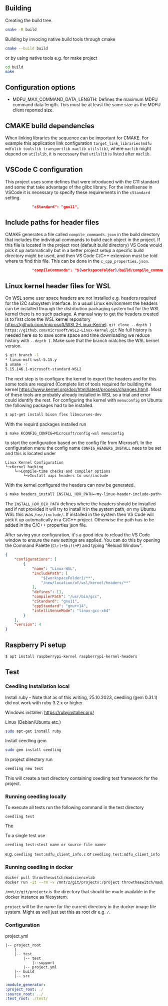 ## Building

Creating the build tree.
```bash
cmake -B build
```
Building by invocing native build tools through cmake
```bash
cmake --build build
```
or by using native tools e.g. for make project
```bash
cd build
make
```
## Configuration options

- MDFU_MAX_COMMAND_DATA_LENGTH: Defines the maximum MDFU command data length. This must be at least the same size as the MDFU client reported size.

## CMAKE build dependencies

When linking libraries the sequence can be important for CMAKE. For example this application link configuration `target_link_libraries(mdfu mdfulib toolslib transportlib maclib utilslib)`, where `maclib` might depend on `utilslib`, it is necessary that `utilslib` is listed after `maclib`.


## VSCode C configuration

This project uses some defines that were introduced with the C11 standard and some that take advantage of the glibc library. For the intellisense in VSCode it is necessary to specify these requirements in the `cStandard` setting.
```json
            "cStandard": "gnu11",
```
## Include paths for header files

CMAKE generates a file called `compile_commands.json` in the build directory that includes the individual commands to build each object in the project. If this file is located in the project root (default build directory) VS Code would pick it up automatically but in a better project setup a specific build directory might be used, and then VS Code C/C++ extension must be told where to find this file. This can be done in the `c_cpp_properties.json`.

```json
            "compileCommands": "${workspaceFolder}/build/compile_commands.json",
```

## Linux kernel header files for WSL

On WSL some user space headers are not installed e.g. headers required for the I2C subsystem interface. In a usual Linux environment the headers can be installed through the distribution packaging system but for the WSL kernel there is no such package. A manual way to get the headers created is to first clone the WSL kernel repository https://github.com/microsoft/WSL2-Linux-Kernel.
`git clone --depth 1 https://github.com/microsoft/WSL2-Linux-Kernel.git`
No full history is needed here so to save some space and time downloading we reduce history with `--depth 1`.
Make sure that the branch matches the WSL kernel version.

```bash
$ git branch -l
* linux-msft-wsl-5.15.y
$ uname -r
5.15.146.1-microsoft-standard-WSL2
```

The next step is to configure the kernel to export the headers and for this some tools are required (Complete list of tools required for building the kernel https://www.kernel.org/doc/html/latest/process/changes.html). Most of these tools are probably already installed in WSL so a trial and error could identify the rest. For configuring the kernel with `menuconfig` on Ubuntu the following packages had to be installed.

```bash
$ apt-get install bison flex libncurses-dev
```

With the requird packages installed run
```bash
$ make KCONFIG_CONFIG=Microsoft/config-wsl menuconfig
```
to start the configuration based on the config file from Microsoft. In the configuration menu the config name `CONFIG_HEADERS_INSTALL` nees to be set and this is located under
```
Linux Kernel Configuration
└─>Kernel hacking
    └─>Compile-time checks and compiler options
        └─>Install uapi headers to usr/include
```

With the kernel configured the headers can now be generated.
```bash
$ make headers_install INSTALL_HDR_PATH=<my-linux-header-include-path>
```

The `INSTALL_HDR_DIR_PATH` defines where the headers should be installed and if not provided it will try to install it in the system path, on my Ubuntu WSL this was `/usr/include/`. If installed in the system then VS Code will pick it up automatically in a C/C++ project. Otherwise the path has to be added in the C/C++ properties json file.

After saving your configuration, it's a good idea to reload the VS Code window to ensure the new settings are applied. You can do this by opening the Command Palette (`Ctrl+Shift+P`) and typing "Reload Window".
```json
{
    "configurations": [
        {
            "name": "Linux-WSL",
            "includePath": [
                "${workspaceFolder}/**",
                "/new/location/of/wsl/kernel/headers/**"
            ],
            "defines": [],
            "compilerPath": "/usr/bin/gcc",
            "cStandard": "gnu11",
            "cppStandard": "gnu++14",
            "intelliSenseMode": "linux-gcc-x64"
        }
    ],
    "version": 4
}
```

## Raspberry Pi setup

```bash
$ apt install raspberrypi-kernel raspberrypi-kernel-headers
```

## Test

### Ceedling Installation local
Install ruby - Note that as of this writing, 25.10.2023, ceedling (gem 0.31.1) did not work with ruby 3.2.x or higher.

Windows installer:
https://rubyinstaller.org/

Linux (Debian/Ubuntu etc.)
```bash
sudo apt-get install ruby
```

Install ceedling gem
```bash
sudo gem install ceedling
```

In project directory run
```bash
ceedling new test
```
This will create a test directory containing ceedling test framework for the project.

### Running ceedling locally

To execute all tests run the following command in the test directory
```
ceedling test
```
The 

To a single test use
```
ceedling test:<test name or source file name>
```
e.g. `ceedling test:mdfu_client_info.c` or `ceedling test:mdfu_client_info`

### Running ceedling in docker

```bash
docker pull throwtheswitch/madsciencelab
docker run -it --rm -v /mnt/z/git/projectx:/project throwtheswitch/madsciencelab
```

`/mnt/z/git/projectx` is the directory that should be made available in the docker instance as filesystem.

`project` will be the name for the current directory in the docker image file system. Might as well just set this as root dir e.g. `/`.

### Configuration

project.yml

```
|-- project_root
    |
    |-- test
        |-- test
            |--support
        |-- project.yml
    |-- build
    |-- src
```

```yaml
:module_generator:
:project_root: ./
:source_root: ../
:test_root: ./test/
```